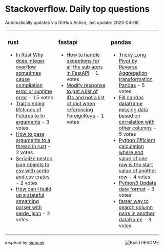 # Stackoverflow. Daily top questions 

Automatically updates via GitHub Action, last update: <!-- date starts -->2023-04-06<!-- date ends -->


<table><tr><td valign="top" width="33%">

### rust
<!-- rust starts -->
* [In Rust Why does integer overflow sometimes cause compilation error or runtime error](https://stackoverflow.com/questions/75939406/in-rust-why-does-integer-overflow-sometimes-cause-compilation-error-or-runtime) - 15 votes
* [Trait binding lifetimes of Futures to fn arguments](https://stackoverflow.com/questions/75947795/trait-binding-lifetimes-of-futures-to-fn-arguments) - 3 votes
* [How to pass arguments to a thread in rust](https://stackoverflow.com/questions/75952562/how-to-pass-arguments-to-a-thread-in-rust) - 2 votes
* [Serialize nested json objects to csv with serde and csv crates](https://stackoverflow.com/questions/75945568/serialize-nested-json-objects-to-csv-with-serde-and-csv-crates) - 2 votes
* [How can I build up a stateful streaming parser with serde_json](https://stackoverflow.com/questions/75936264/how-can-i-build-up-a-stateful-streaming-parser-with-serde-json) - 2 votes
<!-- rust ends -->
</td><td valign="top" width="34%">


### fastapi
<!-- fastapi starts -->
* [How to handle exceptions for all the sub apps in FastAPI](https://stackoverflow.com/questions/75950294/how-to-handle-exceptions-for-all-the-sub-apps-in-fastapi) - 1 votes
* [Modify response to get a list of IDs and not a list of dict when referencing ForeignKeys](https://stackoverflow.com/questions/75947797/modify-response-to-get-a-list-of-ids-and-not-a-list-of-dict-when-referencing-for) - 1 votes
<!-- fastapi ends -->
</td><td valign="top" width="34%">


### pandas
<!-- pandas starts -->
* [Tricky Long Pivot by Reverse Aggregation transformation Pandas](https://stackoverflow.com/questions/75945804/tricky-long-pivot-by-reverse-aggregation-transformation-pandas) - 5 votes
* [Fill pandas dataframe missing data based on correlation with other columns](https://stackoverflow.com/questions/75937355/fill-pandas-dataframe-missing-data-based-on-correlation-with-other-columns) - 5 votes
* [Python  Efficient calculation where end value of one row is the start value of another row](https://stackoverflow.com/questions/75945689/python-efficient-calculation-where-end-value-of-one-row-is-the-start-value-of) - 4 votes
* [Python3 Update date format](https://stackoverflow.com/questions/75936937/python3-update-date-format) - 3 votes
* [faster way to search column pairs in another dataframe](https://stackoverflow.com/questions/75951304/faster-way-to-search-column-pairs-in-another-dataframe) - 3 votes
<!-- pandas ends -->
</td></tr></table>

<a href="https://github.com/hp0404/hp0404/actions"><img src="https://github.com/hp0404/hp0404/workflows/Build%20README/badge.svg" align="right" alt="Build README"></a> <p>*Inspired by  [simonw](https://github.com/simonw/simonw)*</p>

